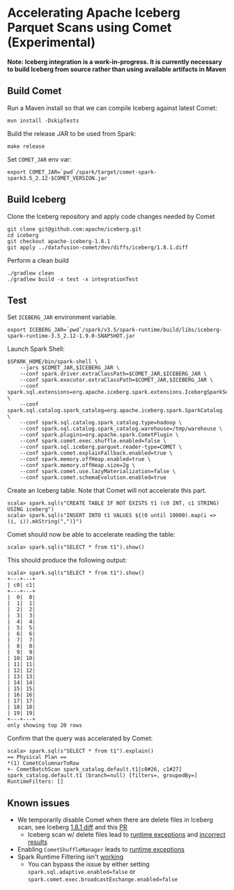 <!---
  Licensed to the Apache Software Foundation (ASF) under one
  or more contributor license agreements.  See the NOTICE file
  distributed with this work for additional information
  regarding copyright ownership.  The ASF licenses this file
  to you under the Apache License, Version 2.0 (the
  "License"); you may not use this file except in compliance
  with the License.  You may obtain a copy of the License at

    http://www.apache.org/licenses/LICENSE-2.0

  Unless required by applicable law or agreed to in writing,
  software distributed under the License is distributed on an
  "AS IS" BASIS, WITHOUT WARRANTIES OR CONDITIONS OF ANY
  KIND, either express or implied.  See the License for the
  specific language governing permissions and limitations
  under the License.
-->

# Accelerating Apache Iceberg Parquet Scans using Comet (Experimental)

**Note: Iceberg integration is a work-in-progress. It is currently necessary to build Iceberg from
source rather than using available artifacts in Maven**

## Build Comet

Run a Maven install so that we can compile Iceberg against latest Comet:

```shell
mvn install -DskipTests
```

Build the release JAR to be used from Spark:

```shell
make release
```

Set `COMET_JAR` env var:

```shell
export COMET_JAR=`pwd`/spark/target/comet-spark-spark3.5_2.12-$COMET_VERSION.jar
```

## Build Iceberg

Clone the Iceberg repository and apply code changes needed by Comet

```shell
git clone git@github.com:apache/iceberg.git
cd iceberg
git checkout apache-iceberg-1.8.1
git apply ../datafusion-comet/dev/diffs/iceberg/1.8.1.diff
```

Perform a clean build

```shell
./gradlew clean
./gradlew build -x test -x integrationTest
```

## Test

Set `ICEBERG_JAR` environment variable.

```shell
export ICEBERG_JAR=`pwd`/spark/v3.5/spark-runtime/build/libs/iceberg-spark-runtime-3.5_2.12-1.9.0-SNAPSHOT.jar
```

Launch Spark Shell:

```shell
$SPARK_HOME/bin/spark-shell \
    --jars $COMET_JAR,$ICEBERG_JAR \
    --conf spark.driver.extraClassPath=$COMET_JAR,$ICEBERG_JAR \
    --conf spark.executor.extraClassPath=$COMET_JAR,$ICEBERG_JAR \
    --conf spark.sql.extensions=org.apache.iceberg.spark.extensions.IcebergSparkSessionExtensions \
    --conf spark.sql.catalog.spark_catalog=org.apache.iceberg.spark.SparkCatalog \
    --conf spark.sql.catalog.spark_catalog.type=hadoop \
    --conf spark.sql.catalog.spark_catalog.warehouse=/tmp/warehouse \
    --conf spark.plugins=org.apache.spark.CometPlugin \
    --conf spark.comet.exec.shuffle.enabled=false \
    --conf spark.sql.iceberg.parquet.reader-type=COMET \
    --conf spark.comet.explainFallback.enabled=true \
    --conf spark.memory.offHeap.enabled=true \
    --conf spark.memory.offHeap.size=2g \
    --conf spark.comet.use.lazyMaterialization=false \
    --conf spark.comet.schemaEvolution.enabled=true
```

Create an Iceberg table. Note that Comet will not accelerate this part.

```
scala> spark.sql(s"CREATE TABLE IF NOT EXISTS t1 (c0 INT, c1 STRING) USING iceberg")
scala> spark.sql(s"INSERT INTO t1 VALUES ${(0 until 10000).map(i => (i, i)).mkString(",")}")
```

Comet should now be able to accelerate reading the table:

```
scala> spark.sql(s"SELECT * from t1").show()
```

This should produce the following output:

```
scala> spark.sql(s"SELECT * from t1").show()
+---+---+
| c0| c1|
+---+---+
|  0|  0|
|  1|  1|
|  2|  2|
|  3|  3|
|  4|  4|
|  5|  5|
|  6|  6|
|  7|  7|
|  8|  8|
|  9|  9|
| 10| 10|
| 11| 11|
| 12| 12|
| 13| 13|
| 14| 14|
| 15| 15|
| 16| 16|
| 17| 17|
| 18| 18|
| 19| 19|
+---+---+
only showing top 20 rows
```

Confirm that the query was accelerated by Comet:

```
scala> spark.sql(s"SELECT * from t1").explain()
== Physical Plan ==
*(1) CometColumnarToRow
+- CometBatchScan spark_catalog.default.t1[c0#26, c1#27] spark_catalog.default.t1 (branch=null) [filters=, groupedBy=] RuntimeFilters: []
```

## Known issues
 - We temporarily disable Comet when there are delete files in Iceberg scan, see Iceberg [1.8.1 diff](https://github.com/apache/datafusion-comet/blob/main/dev/diffs/iceberg/1.8.1.diff) and this [PR](https://github.com/apache/iceberg/pull/13793)
   - Iceberg scan w/ delete files lead to [runtime exceptions](https://github.com/apache/datafusion-comet/issues/2117) and [incorrect results](https://github.com/apache/datafusion-comet/issues/2118)
 - Enabling `CometShuffleManager` leads to [runtime exceptions](https://github.com/apache/datafusion-comet/issues/2086)
 - Spark Runtime Filtering isn't [working](https://github.com/apache/datafusion-comet/issues/2116)
   - You can bypass the issue by either setting `spark.sql.adaptive.enabled=false` or `spark.comet.exec.broadcastExchange.enabled=false`
